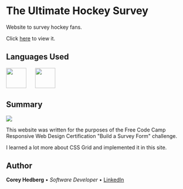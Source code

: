 # The Ultimate Hockey Survey

Website to survey hockey fans.

Click [here](https://coreyhedberg.github.io/ultimate_hockey_survey/) to view it.

## Languages Used

<image src="media/html.svg" width="55">&nbsp; &nbsp; &nbsp; <image src="media/css.svg" width="55">

## Summary

<image src="media/readme_screenshot.png">

This website was written for the purposes of the Free Code Camp Responsive Web Design Certification "Build a Survey Form" challenge.

I learned a lot more about CSS Grid and implemented it in this site.

## Author

**Corey Hedberg** &bull; _Software Developer_ &bull; [LinkedIn](https://www.linkedin.com/in/coreyhedberg/)
